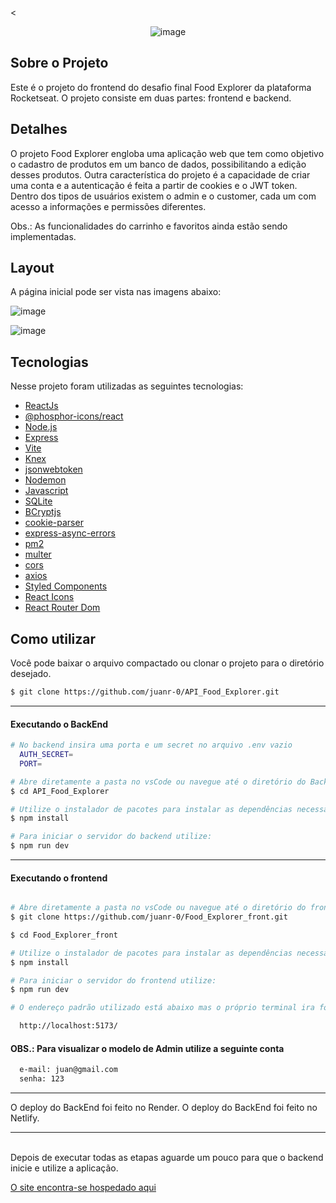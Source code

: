  <<div align="center">
  ![image](https://github.com/juanr-0/Food_Explorer_front/assets/110058876/dedc539f-43aa-41a9-8a8f-935ac0d1c512)
</div>

## Sobre o Projeto

Este é o projeto do frontend do desafio final Food Explorer da plataforma Rocketseat. O projeto consiste em duas partes: frontend e backend.

## Detalhes

O projeto Food Explorer engloba uma aplicação web que tem como objetivo o cadastro de produtos em um banco de dados, possibilitando a edição desses produtos. Outra característica do projeto é a capacidade de criar uma conta e a autenticação é feita a partir de cookies e o JWT token. Dentro dos tipos de usuários existem o admin e o customer, cada um com acesso a informações e permissões diferentes.

Obs.: As funcionalidades do carrinho e favoritos ainda estão sendo implementadas.

## Layout

A página inicial pode ser vista nas imagens abaixo:

![image](https://github.com/juanr-0/Food_Explorer_front/assets/110058876/39f957d7-57d6-4914-96a9-ee4ae1137cf8)

![image](https://github.com/juanr-0/Food_Explorer_front/assets/110058876/8579f2a9-b02a-4be6-807b-bac6251063e8)


## Tecnologias

Nesse projeto foram utilizadas as seguintes tecnologias:

- [ReactJs](https://reactjs.org)
- [@phosphor-icons/react](https://phosphoricons.com)
- [Node.js](https://nodejs.org/en/)
- [Express](https://expressjs.com)
- [Vite](https://vitejs.dev/)
- [Knex](https://knexjs.org/)
- [jsonwebtoken](https://www.npmjs.com/package/jsonwebtoken)
- [Nodemon](https://nodemon.io/)
- [Javascript](https://developer.mozilla.org/pt-BR/docs/Web/JavaScript)
- [SQLite](https://www.sqlite.org/index.html)
- [BCryptjs](https://www.npmjs.com/package/bcryptjs)
- [cookie-parser](https://www.npmjs.com/package/cookie-parser)
- [express-async-errors](https://www.npmjs.com/package/express-async-errors)
- [pm2](https://pm2.keymetrics.io)
- [multer](https://www.npmjs.com/package/multer)
- [cors](https://www.npmjs.com/package/cors)
- [axios](https://www.npmjs.com/package/axios)
- [Styled Components](https://styled-components.com/)
- [React Icons](https://react-icons.github.io/react-icons/)
- [React Router Dom](https://react-icons.github.io/react-icons/)


## Como utilizar
Você pode baixar o arquivo compactado ou clonar o projeto para o diretório desejado.

```bash
$ git clone https://github.com/juanr-0/API_Food_Explorer.git
```
___

#### Executando o BackEnd
```bash
# No backend insira uma porta e um secret no arquivo .env vazio
  AUTH_SECRET=
  PORT=

# Abre diretamente a pasta no vsCode ou navegue até o diretório do BackEnd utilizando o comando no terminal
$ cd API_Food_Explorer

# Utilize o instalador de pacotes para instalar as dependências necessárias
$ npm install

# Para iniciar o servidor do backend utilize:
$ npm run dev
```
___

#### Executando o frontend
```bash

# Abre diretamente a pasta no vsCode ou navegue até o diretório do frontend utilizando o comando no terminal
$ git clone https://github.com/juanr-0/Food_Explorer_front.git

$ cd Food_Explorer_front

# Utilize o instalador de pacotes para instalar as dependências necessárias
$ npm install

# Para iniciar o servidor do frontend utilize:
$ npm run dev

# O endereço padrão utilizado está abaixo mas o próprio terminal ira fornecer o resto das informações

  http://localhost:5173/
```

#### OBS.: Para visualizar o modelo de Admin utilize a seguinte conta

```bash
  e-mail: juan@gmail.com
  senha: 123
```
___

O deploy do BackEnd foi feito no Render.
O deploy do BackEnd foi feito no Netlify.

___
<br>
 Depois de executar todas as etapas aguarde um pouco para que o backend inicie e utilize a aplicação.
<br>

[O site encontra-se hospedado aqui](https://quiet-zuccutto-0eff04.netlify.app)
